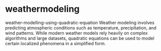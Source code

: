 # weathermodeling
weather-modelling-using-quadratic-equation Weather modeling involves predicting atmospheric conditions such as temperature, precipitation, and wind patterns. While modern weather models rely heavily on complex algorithms and large datasets, quadratic equations can be used to model certain localized phenomena in a simplified form.
